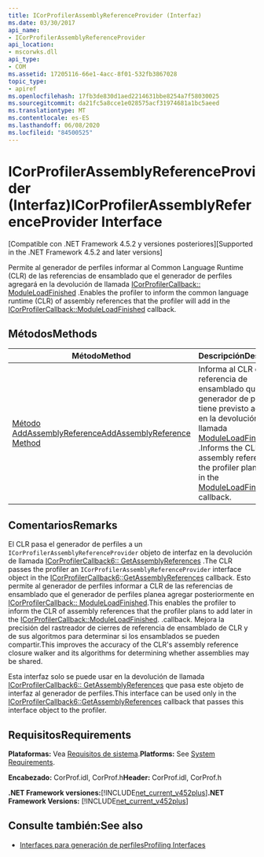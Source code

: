 ```yaml
---
title: ICorProfilerAssemblyReferenceProvider (Interfaz)
ms.date: 03/30/2017
api_name:
- ICorProfilerAssemblyReferenceProvider
api_location:
- mscorwks.dll
api_type:
- COM
ms.assetid: 17205116-66e1-4acc-8f01-532fb3867028
topic_type:
- apiref
ms.openlocfilehash: 17fb3de830d1aed2214631bbe8254a7f58030025
ms.sourcegitcommit: da21fc5a8cce1e028575acf31974681a1bc5aeed
ms.translationtype: MT
ms.contentlocale: es-ES
ms.lasthandoff: 06/08/2020
ms.locfileid: "84500525"
---
```

# <a name="icorprofilerassemblyreferenceprovider-interface"></a><span data-ttu-id="e0c13-102">ICorProfilerAssemblyReferenceProvider (Interfaz)</span><span class="sxs-lookup"><span data-stu-id="e0c13-102">ICorProfilerAssemblyReferenceProvider Interface</span></span>
<span data-ttu-id="e0c13-103">[Compatible con .NET Framework 4.5.2 y versiones posteriores]</span><span class="sxs-lookup"><span data-stu-id="e0c13-103">[Supported in the .NET Framework 4.5.2 and later versions]</span></span>  
  
 <span data-ttu-id="e0c13-104">Permite al generador de perfiles informar al Common Language Runtime (CLR) de las referencias de ensamblado que el generador de perfiles agregará en la devolución de llamada [ICorProfilerCallback:: ModuleLoadFinished](icorprofilercallback-moduleloadfinished-method.md) .</span><span class="sxs-lookup"><span data-stu-id="e0c13-104">Enables the profiler to inform the common language runtime (CLR) of assembly references that the profiler will add in the [ICorProfilerCallback::ModuleLoadFinished](icorprofilercallback-moduleloadfinished-method.md) callback.</span></span>  
  
## <a name="methods"></a><span data-ttu-id="e0c13-105">Métodos</span><span class="sxs-lookup"><span data-stu-id="e0c13-105">Methods</span></span>  
  
|<span data-ttu-id="e0c13-106">Método</span><span class="sxs-lookup"><span data-stu-id="e0c13-106">Method</span></span>|<span data-ttu-id="e0c13-107">Descripción</span><span class="sxs-lookup"><span data-stu-id="e0c13-107">Description</span></span>|  
|------------|-----------------|  
|[<span data-ttu-id="e0c13-108">Método AddAssemblyReference</span><span class="sxs-lookup"><span data-stu-id="e0c13-108">AddAssemblyReference Method</span></span>](icorprofilerassemblyreferenceprovider-addassemblyreference-method.md)|<span data-ttu-id="e0c13-109">Informa al CLR de una referencia de ensamblado que el generador de perfiles tiene previsto agregar en la devolución de llamada [ModuleLoadFinished](icorprofilercallback-moduleloadfinished-method.md) .</span><span class="sxs-lookup"><span data-stu-id="e0c13-109">Informs the CLR of an assembly reference that the profiler plans to add in the [ModuleLoadFinished](icorprofilercallback-moduleloadfinished-method.md) callback.</span></span>|  
  
## <a name="remarks"></a><span data-ttu-id="e0c13-110">Comentarios</span><span class="sxs-lookup"><span data-stu-id="e0c13-110">Remarks</span></span>  
 <span data-ttu-id="e0c13-111">El CLR pasa el generador de perfiles a un `ICorProfilerAssemblyReferenceProvider` objeto de interfaz en la devolución de llamada [ICorProfilerCallback6:: GetAssemblyReferences](icorprofilercallback6-getassemblyreferences-method.md) .</span><span class="sxs-lookup"><span data-stu-id="e0c13-111">The CLR passes the profiler an `ICorProfilerAssemblyReferenceProvider` interface object in the [ICorProfilerCallback6::GetAssemblyReferences](icorprofilercallback6-getassemblyreferences-method.md) callback.</span></span> <span data-ttu-id="e0c13-112">Esto permite al generador de perfiles informar a CLR de las referencias de ensamblado que el generador de perfiles planea agregar posteriormente en [ICorProfilerCallback:: ModuleLoadFinished](icorprofilercallback-moduleloadfinished-method.md).</span><span class="sxs-lookup"><span data-stu-id="e0c13-112">This enables the profiler to inform the CLR of assembly references that the profiler plans to add later in the [ICorProfilerCallback::ModuleLoadFinished](icorprofilercallback-moduleloadfinished-method.md).</span></span> <span data-ttu-id="e0c13-113">.</span><span class="sxs-lookup"><span data-stu-id="e0c13-113">callback.</span></span> <span data-ttu-id="e0c13-114">Mejora la precisión del rastreador de cierres de referencia de ensamblado de CLR y de sus algoritmos para determinar si los ensamblados se pueden compartir.</span><span class="sxs-lookup"><span data-stu-id="e0c13-114">This improves the accuracy of the CLR's assembly reference closure walker and its algorithms for determining whether assemblies may be shared.</span></span>  
  
 <span data-ttu-id="e0c13-115">Esta interfaz solo se puede usar en la devolución de llamada [ICorProfilerCallback6:: GetAssemblyReferences](icorprofilercallback6-getassemblyreferences-method.md) que pasa este objeto de interfaz al generador de perfiles.</span><span class="sxs-lookup"><span data-stu-id="e0c13-115">This interface can be used only in the [ICorProfilerCallback6::GetAssemblyReferences](icorprofilercallback6-getassemblyreferences-method.md) callback that passes this interface object to the profiler.</span></span>  
  
## <a name="requirements"></a><span data-ttu-id="e0c13-116">Requisitos</span><span class="sxs-lookup"><span data-stu-id="e0c13-116">Requirements</span></span>  
 <span data-ttu-id="e0c13-117">**Plataformas:** Vea [Requisitos de sistema](../../get-started/system-requirements.md).</span><span class="sxs-lookup"><span data-stu-id="e0c13-117">**Platforms:** See [System Requirements](../../get-started/system-requirements.md).</span></span>  
  
 <span data-ttu-id="e0c13-118">**Encabezado:** CorProf.idl, CorProf.h</span><span class="sxs-lookup"><span data-stu-id="e0c13-118">**Header:** CorProf.idl, CorProf.h</span></span>  
  
 <span data-ttu-id="e0c13-119">**.NET Framework versiones:**[!INCLUDE[net_current_v452plus](../../../../includes/net-current-v452plus-md.md)]</span><span class="sxs-lookup"><span data-stu-id="e0c13-119">**.NET Framework Versions:** [!INCLUDE[net_current_v452plus](../../../../includes/net-current-v452plus-md.md)]</span></span>  
  
## <a name="see-also"></a><span data-ttu-id="e0c13-120">Consulte también:</span><span class="sxs-lookup"><span data-stu-id="e0c13-120">See also</span></span>

- [<span data-ttu-id="e0c13-121">Interfaces para generación de perfiles</span><span class="sxs-lookup"><span data-stu-id="e0c13-121">Profiling Interfaces</span></span>](profiling-interfaces.md)
